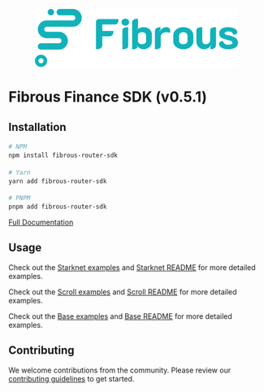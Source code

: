 <p align="center">
  <a href="https://fibrous.finance">
    <img src="./docs/assets/logo.png" width="400px" >
  </a>
</p>

# Fibrous Finance SDK (v0.5.1)

## Installation

```bash
# NPM
npm install fibrous-router-sdk

# Yarn
yarn add fibrous-router-sdk

# PNPM
pnpm add fibrous-router-sdk
```

[Full Documentation](https://docs.fibrous.finance/)

## Usage

Check out the [Starknet examples](./examples/src/starknet/) and [Starknet README](./examples/src/starknet/README.md) for more detailed examples.

Check out the [Scroll examples](./examples/src/scroll/) and [Scroll README](./examples/src/scroll/README.md) for more detailed examples.

Check out the [Base examples](./examples/src/base/) and [Base README](./examples/src/base/README.md) for more detailed examples.

## Contributing

We welcome contributions from the community. Please review our [contributing guidelines](./docs/CONTRIBUTING.md) to get started.

[def]: https://docs.fibrous.finance/

